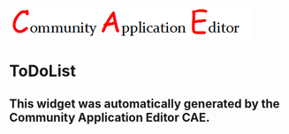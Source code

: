 ![CAE](https://github.com/CAE-Dev/frontendComponent-ToDoList/blob/gh-pages/img/logo.png)  

ToDoList
===================


This widget was automatically generated by the Community Application Editor CAE.  
--------------
